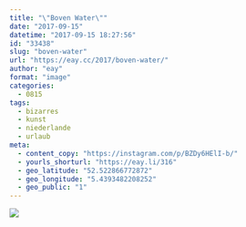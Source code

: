 ```yaml
---
title: "\"Boven Water\""
date: "2017-09-15"
datetime: "2017-09-15 18:27:56"
id: "33438"
slug: "boven-water"
url: "https://eay.cc/2017/boven-water/"
author: "eay"
format: "image"
categories:
  - 0815
tags:
  - bizarres
  - kunst
  - niederlande
  - urlaub
meta:
  - content_copy: "https://instagram.com/p/BZDy6HElI-b/"
  - yourls_shorturl: "https://eay.li/316"
  - geo_latitude: "52.522866772872"
  - geo_longitude: "5.4393482208252"
  - geo_public: "1"
---
```


![](https://eay.cc/uploads/2017/boven-water.jpeg)
